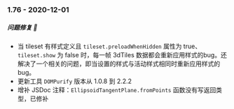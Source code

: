 ### 1.76 - 2020-12-01

##### 问题修复 🔧

- 当 tileset 有样式定义且 `tileset.preloadWhenHidden` 属性为 true、`tileset.show` 为 false 时，每一帧 3dTiles 数据都会重新应用样式的bug。还解决了一个相关的问题，即当设置的样式与活动样式相同时重新应用样式的bug。
- 更新工具 `DOMPurify` 版本从 1.0.8 到 2.2.2
- 增补 JSDoc 注释：`EllipsoidTangentPlane.fromPoints` 函数没有写返回类型，已修补